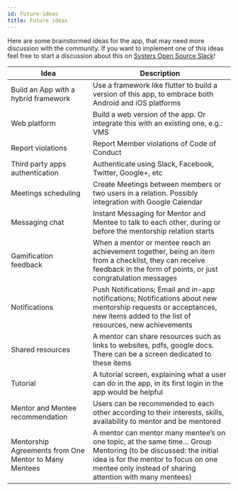 ```yaml
---
id: Future-ideas
title: Future ideas
---
```

Here are some brainstormed ideas for the app, that may need more discussion with the community.
If you want to implement one of this ideas feel free to start a discussion about this on [Systers Open Source Slack](http://systers.io/slack-systers-opensource/)!

| Idea                                                  | Description                                                                                                                                                                                                         |
|-------------------------------------------------------|---------------------------------------------------------------------------------------------------------------------------------------------------------------------------------------------------------------------|
| Build an App with a hybrid framework                    | Use a framework like flutter to build a version of this app, to embrace both Android and iOS platforms                                                                                                              |
| Web platform                                          | Build a web version of the app. Or integrate this with an existing one, e.g.: VMS                                                                                                                                   |
| Report violations                                     | Report Member violations of Code of Conduct                                                                                                                                                                         |
| Third party apps authentication                       | Authenticate using Slack, Facebook, Twitter, Google+, etc                                                                                                                                                           |
| Meetings scheduling                                | Create Meetings between members or two users in a relation. Possibly integration with Google Calendar                                                                                                                                                                                    |
| Messaging chat                                        | Instant Messaging for Mentor and Mentee to talk to each other, during or before the mentorship relation starts                                                                                                      |
| Gamification feedback                                 | When a mentor or mentee reach an achievement together, being an item from a checklist, they can receive feedback in the form of points, or just congratulation messages                                             |
| Notifications                                         | Push Notifications; Email and in-app notifications; Notifications about new mentorship requests or acceptances, new items added to the list of resources, new achievements                                        |
| Shared resources                                      | A mentor can share resources such as links to websites, pdfs, google docs. There can be a screen dedicated to these items                                                                                           |
| Tutorial                                              | A tutorial screen, explaining what a user can do in the app, in its first login in the app would be helpful                                                                                                        |
| Mentor and Mentee recommendation                      | Users can be recommended to each other according to their interests, skills, availability to mentor and be mentored                                                                                                 |
| Mentorship Agreements from One Mentor to Many Mentees | A mentor can mentor many mentee’s on one topic, at the same time… Group Mentoring (to be discussed: the initial idea is for the mentor to focus on one mentee only instead of sharing attention with many mentees) |
